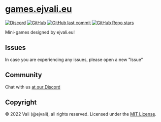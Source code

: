 # [games.ejvali.eu](https://games.ejvali.eu)
[![Discord](https://img.shields.io/discord/886548261748502538)](https://discord.gg/dsTTyA7MuQ) 
[![GitHub](https://img.shields.io/github/license/DevVali/games-ejvali-eu)](https://games.ejvali.eu/LICENSE.md) 
[![GitHub last commit](https://img.shields.io/github/last-commit/DevVali/games-ejvali-eu)](https://github.com/DevVali/games-ejvali-eu/commits/main) 
[![GitHub Repo stars](https://img.shields.io/github/stars/DevVali/games-ejvali-eu?style=social)](https://github.com/DevVali/games-ejvali-eu/stargazers) 

Mini-games designed by ejvali.eu!

## Issues

In case you are experiencing any issues, please open a new "Issue"

## Community

Chat with us [at our Discord](https://discord.gg/dsTTyA7MuQ)

## Copyright

© 2022 Vali (@ejvali), all rights reserved. Licensed under the [MIT License](https://games.ejvali.eu/LICENSE.md).

